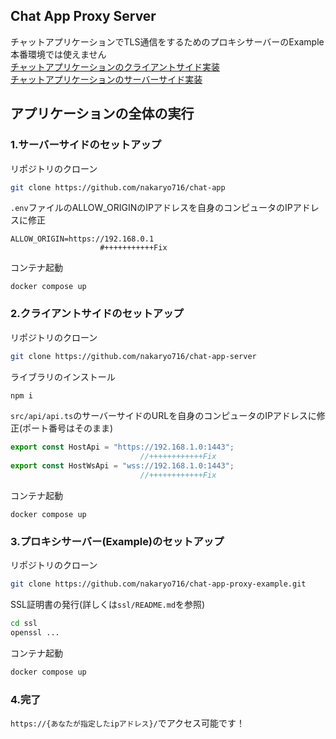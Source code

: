 ## Chat App Proxy Server
チャットアプリケーションでTLS通信をするためのプロキシサーバーのExample  
本番環境では使えません  
[チャットアプリケーションのクライアントサイド実装](https://github.com/nakaryo716/chat-app)  
[チャットアプリケーションのサーバーサイド実装](https://github.com/nakaryo716/chat-app-server)  
## アプリケーションの全体の実行
### 1.サーバーサイドのセットアップ
リポジトリのクローン
```bash
git clone https://github.com/nakaryo716/chat-app
```
```.env```ファイルのALLOW_ORIGINのIPアドレスを自身のコンピュータのIPアドレスに修正  
```env
ALLOW_ORIGIN=https://192.168.0.1
                    #+++++++++++Fix 
```
コンテナ起動
```
docker compose up
```
### 2.クライアントサイドのセットアップ
リポジトリのクローン
```bash
git clone https://github.com/nakaryo716/chat-app-server
```
ライブラリのインストール
```bash
npm i
```
 ```src/api/api.ts```のサーバーサイドのURLを自身のコンピュータのIPアドレスに修正(ポート番号はそのまま)
```typescript
export const HostApi = "https://192.168.1.0:1443";
                             //++++++++++++Fix
export const HostWsApi = "wss://192.168.1.0:1443";
                             //++++++++++++Fix
```
コンテナ起動
```
docker compose up
```
### 3.プロキシサーバー(Example)のセットアップ
リポジトリのクローン
```bash
git clone https://github.com/nakaryo716/chat-app-proxy-example.git
```
SSL証明書の発行(詳しくは```ssl/README.md```を参照)
```bash
cd ssl
openssl ...
```
コンテナ起動
```bash
docker compose up
```
### 4.完了
```https://{あなたが指定したipアドレス}/```でアクセス可能です！

